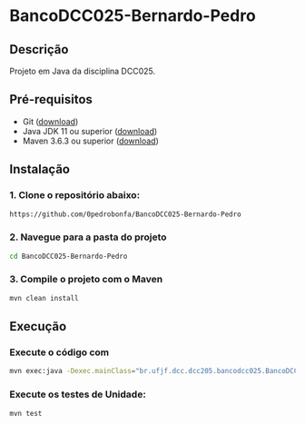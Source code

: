 # BancoDCC025-Bernardo-Pedro

## Descrição

Projeto em Java da disciplina DCC025.

## Pré-requisitos

- Git ([download](https://git-scm.com/))
- Java JDK 11 ou superior ([download](https://www.oracle.com/java/technologies/javase-jdk11-downloads.html))
- Maven 3.6.3 ou superior ([download](https://maven.apache.org/download.cgi))

## Instalação

###  1. Clone o repositório abaixo:
```bash
https://github.com/0pedrobonfa/BancoDCC025-Bernardo-Pedro
```
### 2. Navegue para a pasta do projeto

```bash
cd BancoDCC025-Bernardo-Pedro
```

### 3. Compile o projeto com o Maven

```bash
mvn clean install
```

## Execução

### Execute o código com

```bash
mvn exec:java -Dexec.mainClass="br.ufjf.dcc.dcc205.bancodcc025.BancoDCC025"
```
### Execute os testes de Unidade:

```bash
mvn test
```

